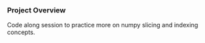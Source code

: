 ### Project Overview

 Code along session to practice more on numpy slicing and indexing concepts.


